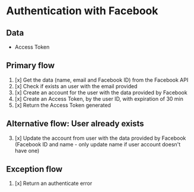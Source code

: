 # Authentication with Facebook

## Data
* Access Token

## Primary flow
1. [x] Get the data (name, email and Facebook ID) from the Facebook API
2. [x] Check if exists an user with the email provided
3. [x] Create an account for the user with the data provided by Facebook
4. [x] Create an Access Token, by the user ID, with expiration of 30 min
5. [x] Return the Access Token generated

## Alternative flow: User already exists
3. [x] Update the account from user with the data provided by Facebook (Facebook ID and name - only update name if user account doesn't have one)

## Exception flow
1. [x] Return an authenticate error

